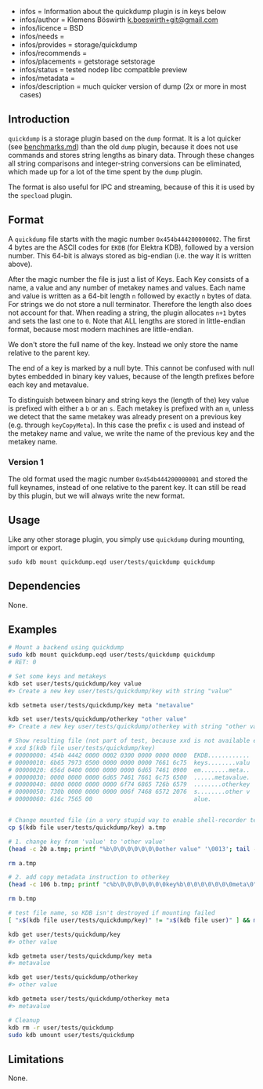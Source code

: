 - infos = Information about the quickdump plugin is in keys below
- infos/author = Klemens Böswirth <k.boeswirth+git@gmail.com>
- infos/licence = BSD
- infos/needs =
- infos/provides = storage/quickdump
- infos/recommends =
- infos/placements = getstorage setstorage
- infos/status = tested nodep libc compatible preview
- infos/metadata =
- infos/description = much quicker version of dump (2x or more in most cases)

## Introduction

`quickdump` is a storage plugin based on the `dump` format. It is a lot quicker (see [benchmarks.md](benchmarks.md)) than the old `dump`
plugin, because it does not use commands and stores string lengths as binary data. Through these changes all string comparisons and
integer-string conversions can be eliminated, which made up for a lot of the time spent by the `dump` plugin.

The format is also useful for IPC and streaming, because of this it is used by the `specload` plugin.

## Format

A `quickdump` file starts with the magic number `0x454b444200000002`. The first 4 bytes are the ASCII codes for `EKDB` (for Elektra KDB),
followed by a version number. This 64-bit is always stored as big-endian (i.e. the way it is written above).

After the magic number the file is just a list of Keys. Each Key consists of a name, a value and any number of metakey names and values.
Each name and value is written as a 64-bit length `n` followed by exactly `n` bytes of data. For strings we do not store a null terminator.
Therefore the length also does not account for that. When reading a string, the plugin allocates `n+1` bytes and sets the last one to `0`.
Note that ALL lengths are stored in little-endian format, because most modern machines are little-endian.

We don't store the full name of the key. Instead we only store the name relative to the parent key.

The end of a key is marked by a null byte. This cannot be confused with null bytes embedded in binary key values, because of the length
prefixes before each key and metavalue.

To distinguish between binary and string keys the (length of the) key value is prefixed with either a `b` or an `s`. Each metakey is
prefixed with an `m`, unless we detect that the same metakey was already present on a previous key (e.g. through `keyCopyMeta`). In this
case the prefix `c` is used and instead of the metakey name and value, we write the name of the previous key and the metakey name.

### Version 1

The old format used the magic number `0x454b444200000001` and stored the full keynames, instead of one relative to the parent key. It can
still be read by this plugin, but we will always write the new format.

## Usage

Like any other storage plugin, you simply use `quickdump` during mounting, import or export.

```
sudo kdb mount quickdump.eqd user/tests/quickdump quickdump
```

## Dependencies

None.

## Examples

```sh
# Mount a backend using quickdump
sudo kdb mount quickdump.eqd user/tests/quickdump quickdump
# RET: 0

# Set some keys and metakeys
kdb set user/tests/quickdump/key value
#> Create a new key user/tests/quickdump/key with string "value"

kdb setmeta user/tests/quickdump/key meta "metavalue"

kdb set user/tests/quickdump/otherkey "other value"
#> Create a new key user/tests/quickdump/otherkey with string "other value"

# Show resulting file (not part of test, because xxd is not available everywhere)
# xxd $(kdb file user/tests/quickdump/key)
# 00000000: 454b 4442 0000 0002 0300 0000 0000 0000  EKDB............
# 00000010: 6b65 7973 0500 0000 0000 0000 7661 6c75  keys........valu
# 00000020: 656d 0400 0000 0000 0000 6d65 7461 0900  em........meta..
# 00000030: 0000 0000 0000 6d65 7461 7661 6c75 6500  ......metavalue.
# 00000040: 0800 0000 0000 0000 6f74 6865 726b 6579  ........otherkey
# 00000050: 730b 0000 0000 0000 006f 7468 6572 2076  s........other v
# 00000060: 616c 7565 00                             alue.


# Change mounted file (in a very stupid way to enable shell-recorder testing):
cp $(kdb file user/tests/quickdump/key) a.tmp

# 1. change key from 'value' to 'other value'
(head -c 20 a.tmp; printf "%b\0\0\0\0\0\0\0other value" '\0013'; tail -c 68 a.tmp) > b.tmp

rm a.tmp

# 2. add copy metadata instruction to otherkey
(head -c 106 b.tmp; printf "c%b\0\0\0\0\0\0\0key%b\0\0\0\0\0\0\0meta\0" '\0003' '\0004') > c.tmp

rm b.tmp

# test file name, so KDB isn't destroyed if mounting failed
[ "x$(kdb file user/tests/quickdump/key)" != "x$(kdb file user)" ] && mv c.tmp $(kdb file user/tests/quickdump/key)

kdb get user/tests/quickdump/key
#> other value

kdb getmeta user/tests/quickdump/key meta
#> metavalue

kdb get user/tests/quickdump/otherkey
#> other value

kdb getmeta user/tests/quickdump/otherkey meta
#> metavalue

# Cleanup
kdb rm -r user/tests/quickdump
sudo kdb umount user/tests/quickdump
```

## Limitations

None.

